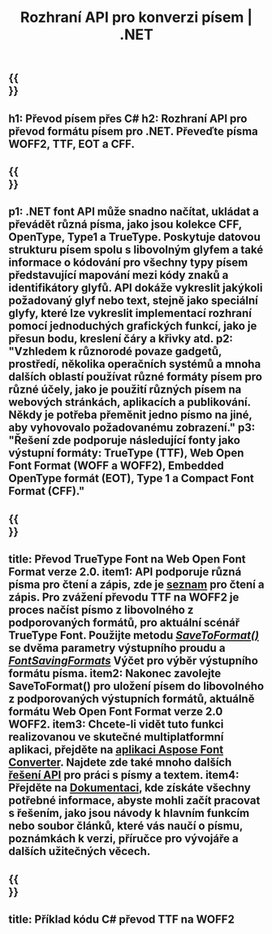 ﻿---
translation: true
template: /_templates/conversion-net.md
title: Rozhraní API pro konverzi písem | .NET
url: /net/conversion/
description: Funkce převodu písem. Převádějte různá písma jako CFF, EOT, WOFF, TTF a Type 1 pomocí několika řádků kódu C# prostřednictvím knihovny .NET.
keywords: font converter .net, font converter net, c# font conversion
family: font
platformtag: net
feature: conversion
---

{{<section banner>}}
---
h1: Převod písem přes C#
h2: Rozhraní API pro převod formátu písem pro .NET. Převeďte písma WOFF2, TTF, EOT a CFF.
---

{{<section overview>}}
---
p1: .NET font API může snadno načítat, ukládat a převádět různá písma, jako jsou kolekce CFF, OpenType, Type1 a TrueType. Poskytuje datovou strukturu písem spolu s libovolným glyfem a také informace o kódování pro všechny typy písem představující mapování mezi kódy znaků a identifikátory glyfů. API dokáže vykreslit jakýkoli požadovaný glyf nebo text, stejně jako speciální glyfy, které lze vykreslit implementací rozhraní pomocí jednoduchých grafických funkcí, jako je přesun bodu, kreslení čáry a křivky atd.
p2: "Vzhledem k různorodé povaze gadgetů, prostředí, několika operačních systémů a mnoha dalších oblastí používat různé formáty písem pro různé účely, jako je použití různých písem na webových stránkách, aplikacích a publikování. Někdy je potřeba přeměnit jedno písmo na jiné, aby vyhovovalo požadovanému zobrazení."
p3: "Řešení zde podporuje následující fonty jako výstupní formáty: TrueType (TTF), Web Open Font Format (WOFF a WOFF2), Embedded OpenType formát (EOT), Type 1 a Compact Font Format (CFF)."
---

{{<section feature1>}}
---
title: Převod TrueType Font na Web Open Font Format verze 2.0.
item1: API podporuje různá písma pro čtení a zápis, zde je [seznam](https://docs.aspose.com/font/net/convert/#formats-supported-for-reading-andor-writing) pro čtení a zápis. Pro zvážení převodu TTF na WOFF2 je proces načíst písmo z libovolného z podporovaných formátů, pro aktuální scénář TrueType Font. Použijte metodu [*SaveToFormat()*](https://reference.aspose.com/font/net/aspose.font/font/methods/savetoformat) se dvěma parametry výstupního proudu a [*FontSavingFormats*](https://reference.aspose.com/font/net/aspose.font/fontsavingformats) Výčet pro výběr výstupního formátu písma.
item2: Nakonec zavolejte SaveToFormat() pro uložení písem do libovolného z podporovaných výstupních formátů, aktuálně formátu Web Open Font Format verze 2.0 WOFF2.
item3: Chcete-li vidět tuto funkci realizovanou ve skutečné multiplatformní aplikaci, přejděte na [aplikaci Aspose Font Converter](https://products.aspose.app/font/conversion). Najdete zde také mnoho dalších [řešení API](https://products.aspose.app/font/applications) pro práci s písmy a textem.
item4: Přejděte na [Dokumentaci](https://docs.aspose.com/font/net/), kde získáte všechny potřebné informace, abyste mohli začít pracovat s řešením, jako jsou návody k hlavním funkcím nebo soubor článků, které vás naučí o písmu, poznámkách k verzi, příručce pro vývojáře a dalších užitečných věcech.
---

{{<section codeexample>}}
---
title: Příklad kódu C# převod TTF na WOFF2
---
